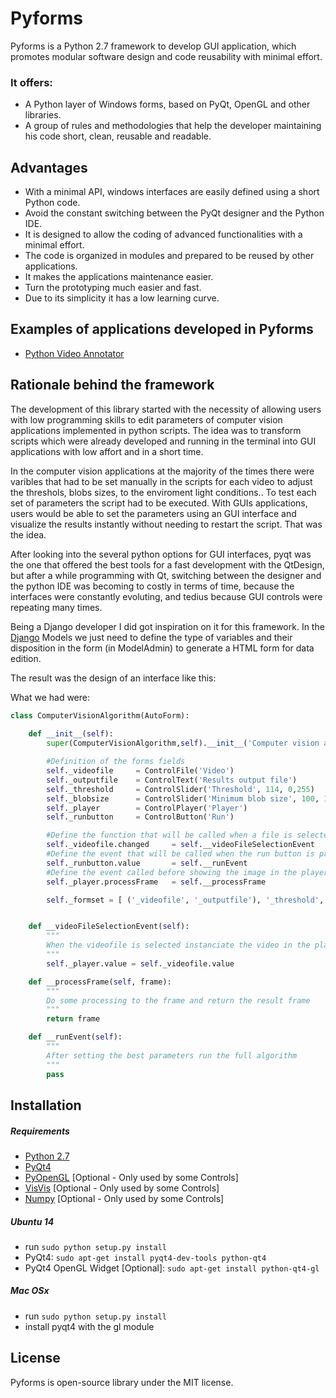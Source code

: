 # Pyforms


Pyforms is a Python 2.7 framework to develop GUI application, which promotes modular software design and code reusability with minimal effort.
### It offers:
* A Python layer of Windows forms, based on PyQt, OpenGL and other libraries.
* A group of rules and methodologies that help the developer maintaining his code short, clean, reusable and readable. 

## Advantages
* With a minimal API, windows interfaces are easily defined using a short Python code.
* Avoid the constant switching between the PyQt designer and the Python IDE.
* It is designed to allow the coding of advanced functionalities with a minimal effort.
* The code is organized in modules and prepared to be reused by other applications.
* It makes the applications maintenance easier.
* Turn the prototyping much easier and fast.
* Due to its simplicity it has a low learning curve.

## Examples of applications developed in Pyforms
* [Python Video Annotator](https://github.com/UmSenhorQualquer/pythonVideoAnnotator)


## Rationale behind the framework

The development of this library started with the necessity of allowing users with low programming skills to edit parameters of computer vision applications implemented in python scripts.
The idea was to transform scripts which were already developed and running in the terminal into GUI applications with low affort and in a short time.

In the computer vision applications at the majority of the times there were varibles that had to be set manually in the scripts for each video to adjust the threshols, blobs sizes, to the enviroment light conditions.. To test each set of parameters the script had to be executed.
With GUIs applications, users would be able to set the parameters using an GUI interface and visualize the results instantly without needing to restart the script. That was the idea.

After looking into the several python options for GUI interfaces, pyqt was the one that offered the best tools for a fast development with the QtDesign, but after a while programming with Qt, switching between the designer and the python IDE was becoming to costly in terms of time, because the interfaces were constantly evoluting, and tedius because GUI controls were repeating many times.

Being a Django developer I did got inspiration on it for this framework. In the [Django](https://www.djangoproject.com/) Models we just need to define the type of variables and their disposition in the form (in ModelAdmin) to generate a HTML form for data edition.

The result was the design of an interface like this:


What we had were:

```python
class ComputerVisionAlgorithm(AutoForm):
	
	def __init__(self):
		super(ComputerVisionAlgorithm,self).__init__('Computer vision algorithm example')

		#Definition of the forms fields
		self._videofile 	= ControlFile('Video')
		self._outputfile 	= ControlText('Results output file')
		self._threshold 	= ControlSlider('Threshold', 114, 0,255)
		self._blobsize 		= ControlSlider('Minimum blob size', 100, 100,2000)
		self._player 		= ControlPlayer('Player')
		self._runbutton 	= ControlButton('Run')

		#Define the function that will be called when a file is selected
		self._videofile.changed 	= self.__videoFileSelectionEvent
		#Define the event that will be called when the run button is processed
		self._runbutton.value 		= self.__runEvent
		#Define the event called before showing the image in the player
		self._player.processFrame 	= self.__processFrame

		self._formset = [ ('_videofile', '_outputfile'), '_threshold', ('_blobsize', '_runbutton', '_player') ]


	def __videoFileSelectionEvent(self):
		"""
		When the videofile is selected instanciate the video in the player
		"""
		self._player.value = self._videofile.value

	def __processFrame(self, frame):
		"""
		Do some processing to the frame and return the result frame
		"""
		return frame

	def __runEvent(self):
		"""
		After setting the best parameters run the full algorithm
		"""
		pass
```

## Installation

##### Requirements

* [Python 2.7](https://www.python.org/download/releases/2.7/)
* [PyQt4](http://www.riverbankcomputing.co.uk/software/pyqt/download)
* [PyOpenGL](http://pyopengl.sourceforge.net/) [Optional - Only used by some Controls]
* [VisVis](https://code.google.com/p/visvis/) [Optional - Only used by some Controls]
* [Numpy](http://www.numpy.org/) [Optional - Only used by some Controls]

##### Ubuntu 14

* run ```sudo python setup.py install```
* PyQt4: ```sudo apt-get install pyqt4-dev-tools python-qt4```
* PyQt4 OpenGL Widget [Optional]: ```sudo apt-get install python-qt4-gl```

##### Mac OSx

* run ```sudo python setup.py install```
* install pyqt4 with the gl module

## License

Pyforms is open-source library under the MIT license.